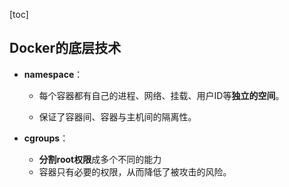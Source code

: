 [toc]

## Docker的底层技术

- **namespace**：
  - 每个容器都有自己的进程、网络、挂载、用户ID等**独立的空间**。

  - 保证了容器间、容器与主机间的隔离性。

- **cgroups**：
  - **分割root权限**成多个不同的能力
  - 容器只有必要的权限，从而降低了被攻击的风险。

## 
